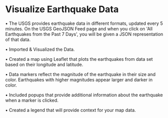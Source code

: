 # Visualize Earthquake Data


•	The USGS provides earthquake data in  different formats, updated every 5 minutes. On the USGS GeoJSON Feed page and when you click on 'All Earthquakes from the Past 7 Days', you will be given a JSON representation of that data. 

•	Imported & Visualized the Data. 

•	Created a map using Leaflet that plots the earthquakes from  data set based on their longitude and latitude.

•	Data markers reflect the magnitude of the earthquake in their size and color. Earthquakes with higher magnitudes appear larger and darker in color.

•	Included popups that provide additional information about the earthquake when a marker is clicked.

•	Created a legend that will provide context for your map data.



